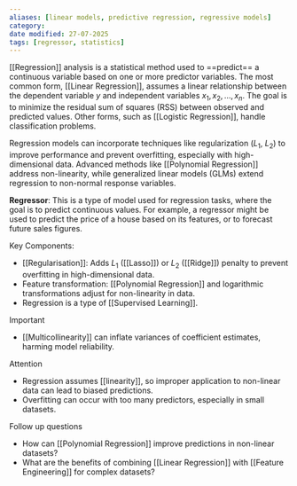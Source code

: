 ```yaml
---
aliases: [linear models, predictive regression, regressive models]
category:
date modified: 27-07-2025
tags: [regressor, statistics]
---
```

 [[Regression]] analysis is a statistical method used to ==predict== a continuous variable based on one or more predictor variables. The most common form, [[Linear Regression]], assumes a linear relationship between the dependent variable $y$ and independent variables $x_1, x_2, \dots, x_n$. The goal is to minimize the residual sum of squares (RSS) between observed and predicted values. Other forms, such as [[Logistic Regression]], handle classification problems.
 
 Regression models can incorporate techniques like regularization ($L_1$, $L_2$) to improve performance and prevent overfitting, especially with high-dimensional data. Advanced methods like [[Polynomial Regression]] address non-linearity, while generalized linear models (GLMs) extend regression to non-normal response variables.  
 
 **Regressor**: This is a type of model used for regression tasks, where the goal is to predict continuous values. For example, a regressor might be used to predict the price of a house based on its features, or to forecast future sales figures.


 Key Components:  
 - [[Regularisation]]: Adds $L_1$ ([[Lasso]]) or $L_2$ ([[Ridge]]) penalty to prevent overfitting in high-dimensional data.  
 - Feature transformation: [[Polynomial Regression]] and logarithmic transformations adjust for non-linearity in data.  
 - Regression is a type of [[Supervised Learning]].

Important
 - [[Multicollinearity]] can inflate variances of coefficient estimates, harming model reliability.  

Attention
 - Regression assumes [[linearity]], so improper application to non-linear data can lead to biased predictions.  
 - Overfitting can occur with too many predictors, especially in small datasets. 

Follow up questions
 -  How can [[Polynomial Regression]] improve predictions in non-linear datasets?  
 -  What are the benefits of combining [[Linear Regression]] with [[Feature Engineering]] for complex datasets?  
